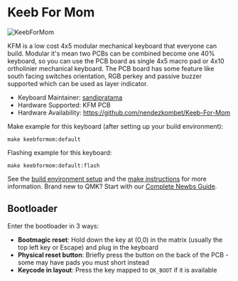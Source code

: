 # Keeb For Mom

![KeebForMom](https://user-images.githubusercontent.com/82454371/181726757-91a95865-3763-4eb9-a22a-bf9bcdbccc05.JPG)

KFM is a low cost 4x5 modular mechanical keyboard that everyone can build. Modular it's mean two PCBs can be combined become one 40% keyboard, so you can use the PCB board as single 4x5 macro pad or 4x10 ortholinier mechanical keyboard. The PCB board has some feature like south facing switches orientation, RGB perkey and passive buzzer supported which can be used as layer indicator.

* Keyboard Maintainer: [sandipratama](https://github.com/nendezkombet)
* Hardware Supported: KFM PCB
* Hardware Availability: https://github.com/nendezkombet/Keeb-For-Mom

Make example for this keyboard (after setting up your build environment):

    make keebformom:default

Flashing example for this keyboard:

    make keebformom:default:flash

See the [build environment setup](https://docs.qmk.fm/#/getting_started_build_tools) and the [make instructions](https://docs.qmk.fm/#/getting_started_make_guide) for more information. Brand new to QMK? Start with our [Complete Newbs Guide](https://docs.qmk.fm/#/newbs).

## Bootloader

Enter the bootloader in 3 ways:

* **Bootmagic reset**: Hold down the key at (0,0) in the matrix (usually the top left key or Escape) and plug in the keyboard
* **Physical reset button**: Briefly press the button on the back of the PCB - some may have pads you must short instead
* **Keycode in layout**: Press the key mapped to `QK_BOOT` if it is available